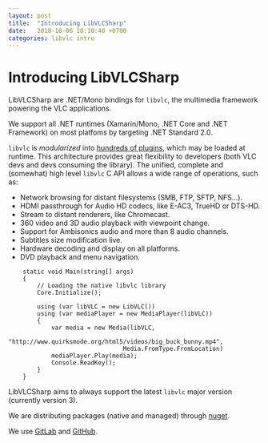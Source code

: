 ```yaml
---
layout: post
title:  "Introducing LibVLCSharp"
date:   2018-10-06 10:10:40 +0700
categories: libvlc intro
---
```


# Introducing LibVLCSharp

LibVLCSharp are .NET/Mono bindings for `libvlc`, the multimedia framework powering the VLC applications.

We support all .NET runtimes (Xamarin/Mono, .NET Core and .NET Framework) on most platfoms by targeting .NET Standard 2.0.

`libvlc` is *modularized* into [hundreds of plugins](https://github.com/mfkl/libvlc-nuget/blob/master/tree.md), which may be loaded at runtime. This architecture provides great flexibility to developers (both VLC devs and devs consuming the library). The unified, complete and (somewhat) high level `libvlc` C API allows a wide range of operations, such as:

- Network browsing for distant filesystems (SMB, FTP, SFTP, NFS...).
- HDMI passthrough for Audio HD codecs, like E-AC3, TrueHD or DTS-HD.
- Stream to distant renderers, like Chromecast.
- 360 video and 3D audio playback with viewpoint change.
- Support for Ambisonics audio and more than 8 audio channels.
- Subtitles size modification live.
- Hardware decoding and display on all platforms.
- DVD playback and menu navigation.

~~~~
    static void Main(string[] args)
    {
        // Loading the native libvlc library
        Core.Initialize();

        using (var libVLC = new LibVLC())
        using (var mediaPlayer = new MediaPlayer(libVLC))
        {
            var media = new Media(libVLC, 
                                "http://www.quirksmode.org/html5/videos/big_buck_bunny.mp4", 
                                Media.FromType.FromLocation)
            mediaPlayer.Play(media);
            Console.ReadKey();
        }
    }
~~~~

LibVLCSharp aims to always support the latest `libvlc` major version (currently version 3).

We are distributing packages (native and managed) through [nuget](https://www.nuget.org/profiles/videolan).

We use [GitLab](https://code.videolan.org/videolan/LibVLCSharp) and [GitHub](https://github.com/videolan/libvlcsharp).